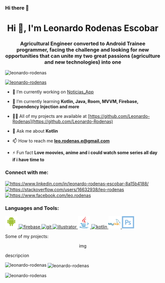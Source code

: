 ### Hi there 👋
<h1 align="center">Hi 👋, I'm Leonardo Rodenas Escobar</h1>
<h3 align="center">Agricultural Engineer converted to Android Trainee programmer, facing the challenge and looking for new opportunities that can unite my two great passions (agriculture and new technologies) into one</h3>

<p align="left"> <img src="https://komarev.com/ghpvc/?username=leonardo-rodenas&label=Profile%20views&color=0e75b6&style=flat" alt="leonardo-rodenas" /> </p>

<p align="left"> <a href="https://github.com/ryo-ma/github-profile-trophy"><img src="https://github-profile-trophy.vercel.app/?username=leonardo-rodenas" alt="leonardo-rodenas" /></a> </p>

- 🔭 I’m currently working on [Noticias_App](https://github.com/Leonardo-Rodenas/Noticias_App)

- 🌱 I’m currently learning **Kotlin, Java, Room, MVVM, Firebase, Dependency Injection and more**

- 👨‍💻 All of my projects are available at [https://github.com/Leonardo-Rodenas](https://github.com/Leonardo-Rodenas)

- 💬 Ask me about **Kotlin**

- 📫 How to reach me **leo.rodenas.e@gmail.com**

- ⚡ Fun fact **Love moovies, anime and i could watch some series all day if i have time to**

<h3 align="left">Connect with me:</h3>
<p align="left">
<a href="https://www.linkedin.com/in/leonardo-rodenas-escobar-8a15b4188/" target="blank"><img align="center" src="https://raw.githubusercontent.com/rahuldkjain/github-profile-readme-generator/master/src/images/icons/Social/linked-in-alt.svg" alt="https://www.linkedin.com/in/leonardo-rodenas-escobar-8a15b4188/" height="30" width="40" /></a>
<a href="https://stackoverflow.com/users/16632938/leo-rodenas" target="blank"><img align="center" src="https://raw.githubusercontent.com/rahuldkjain/github-profile-readme-generator/master/src/images/icons/Social/stack-overflow.svg" alt="https://stackoverflow.com/users/16632938/leo-rodenas" height="30" width="40" /></a>
<a href="https://fb.com/leo.rodenas" target="blank"><img align="center" src="https://raw.githubusercontent.com/rahuldkjain/github-profile-readme-generator/master/src/images/icons/Social/facebook.svg" alt="https://www.facebook.com/leo.rodenas" height="30" width="40" /></a>
</p>

<h3 align="left">Languages and Tools:</h3>
<p align="left"> <a href="https://developer.android.com" target="_blank" rel="noreferrer"> <img src="https://raw.githubusercontent.com/devicons/devicon/master/icons/android/android-original-wordmark.svg" alt="android" width="40" height="40"/> </a> <a href="https://firebase.google.com/" target="_blank" rel="noreferrer"> <img src="https://www.vectorlogo.zone/logos/firebase/firebase-icon.svg" alt="firebase" width="40" height="40"/> </a> <a href="https://git-scm.com/" target="_blank" rel="noreferrer"> <img src="https://www.vectorlogo.zone/logos/git-scm/git-scm-icon.svg" alt="git" width="40" height="40"/> </a> <a href="https://www.adobe.com/in/products/illustrator.html" target="_blank" rel="noreferrer"> <img src="https://www.vectorlogo.zone/logos/adobe_illustrator/adobe_illustrator-icon.svg" alt="illustrator" width="40" height="40"/> </a> <a href="https://www.java.com" target="_blank" rel="noreferrer"> <img src="https://raw.githubusercontent.com/devicons/devicon/master/icons/java/java-original.svg" alt="java" width="40" height="40"/> </a> <a href="https://kotlinlang.org" target="_blank" rel="noreferrer"> <img src="https://www.vectorlogo.zone/logos/kotlinlang/kotlinlang-icon.svg" alt="kotlin" width="40" height="40"/> </a> <a href="https://www.mysql.com/" target="_blank" rel="noreferrer"> <img src="https://raw.githubusercontent.com/devicons/devicon/master/icons/mysql/mysql-original-wordmark.svg" alt="mysql" width="40" height="40"/> </a> <a href="https://www.photoshop.com/en" target="_blank" rel="noreferrer"> <img src="https://raw.githubusercontent.com/devicons/devicon/master/icons/photoshop/photoshop-line.svg" alt="photoshop" width="40" height="40"/> </a> </p>

Some of my projects:

<center>
  
  img
  
</center>

descripcion 

<p><img align="left" src="https://github-readme-stats.vercel.app/api/top-langs?username=leonardo-rodenas&show_icons=true&locale=en&layout=compact" alt="leonardo-rodenas" /></p>

<p>&nbsp;<img align="center" src="https://github-readme-stats.vercel.app/api?username=leonardo-rodenas&show_icons=true&locale=en" alt="leonardo-rodenas" /></p>

<p><img align="center" src="https://github-readme-streak-stats.herokuapp.com/?user=leonardo-rodenas&" alt="leonardo-rodenas" /></p>
